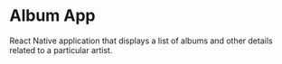 # Album App

React Native application that displays a list of albums and other details related to a particular artist.  
